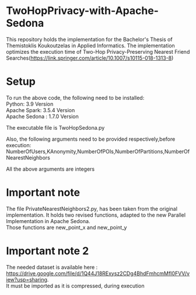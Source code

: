 # TwoHopPrivacy-with-Apache-Sedona
This repository holds the implementation for the Bachelor's Thesis of Themistoklis Koukoutzelas in Applied Informatics. The implementation optimizes the execution time of Two-Hop Privacy-Preserving Nearest Friend Searches(https://link.springer.com/article/10.1007/s10115-018-1313-8)

# Setup
To run the above code, the following need to be installed: <br />
Python: 3.9 Version <br />
Apache Spark: 3.5.4 Version <br />
Apache Sedona : 1.7.0 Version <br />

The executable file is TwoHopSedona.py

Also, the following arguments need to be provided respectively,before execution: NumberOfUsers,KAnonymity,NumberOfPOIs,NumberOfPartitions,NumberOfNearestNeighbors <br />

All the above arguments are integers

# Important note
The file PrivateNearestNeighbors2.py, has been taken from the original implementation. It holds two revised functions, adapted to the new Parallel Implementation in Apache Sedona. <br />
Those functions are new_point_x and new_point_y

# Important note 2
The needed dataset is available here : https://drive.google.com/file/d/1Q44J18RExysz2CDg4BhdFmhcmMfI0FVV/view?usp=sharing. <br />
It must be imported as it is compressed, during execution
